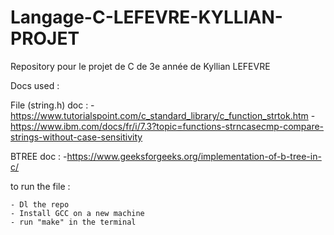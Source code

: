 # Langage-C-LEFEVRE-KYLLIAN-PROJET
Repository pour le projet de C de 3e année de Kyllian LEFEVRE

Docs used : 


File (string.h) doc : 
-https://www.tutorialspoint.com/c_standard_library/c_function_strtok.htm
-https://www.ibm.com/docs/fr/i/7.3?topic=functions-strncasecmp-compare-strings-without-case-sensitivity

BTREE doc :
-https://www.geeksforgeeks.org/implementation-of-b-tree-in-c/


to run the file : 

    - Dl the repo
    - Install GCC on a new machine
    - run "make" in the terminal

    